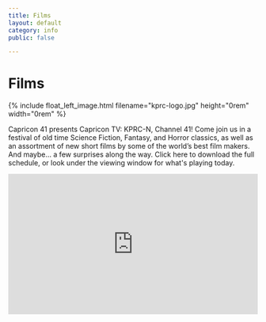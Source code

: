 ```yaml
---
title: Films
layout: default
category: info
public: false

---
```

# Films



{% include float_left_image.html filename="kprc-logo.jpg" height="0rem" width="0rem" %}

Capricon 41 presents Capricon TV: KPRC-N, Channel 41! Come join us in a festival of old time Science Fiction, Fantasy, and Horror classics, as well as an assortment of new short films by some of the world’s best film makers. And maybe… a few surprises along the way. Click here to download the full schedule, or look under the viewing window for what's playing today.

<div style="padding:56.25% 0 0 0;position:relative;"><iframe src="https://vimeo.com/event/654823/embed" frameborder="0" allow="autoplay; fullscreen; picture-in-picture" allowfullscreen style="position:absolute;top:0;left:0;width:100%;height:100%;"></iframe></div>